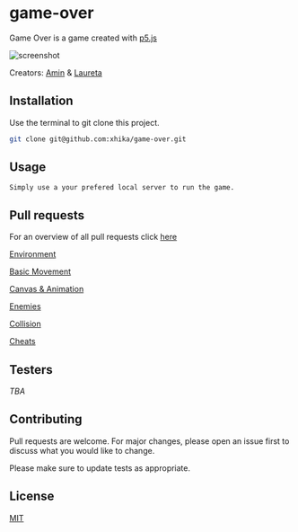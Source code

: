 # game-over

Game Over is a game created with [p5.js](https://p5js.org/)

![screenshot](preview.gif)

Creators:
[Amin](https://github.com/Amin-Mohamed) &
[Laureta](https://github.com/xhika)


## Installation

Use the terminal to git clone this project.

```bash
git clone git@github.com:xhika/game-over.git
```

## Usage

```
Simply use a your prefered local server to run the game.
```
## Pull requests
For an overview of all pull requests click [here](https://github.com/xhika/game-over/pulls?q=is%3Apr+sort%3Aupdated-desc+is%3Aclosed)

[Environment](https://github.com/xhika/game-over/pull/3)

[Basic Movement](https://github.com/xhika/game-over/pull/2)

[Canvas & Animation](https://github.com/xhika/game-over/pull/1)

[Enemies](https://github.com/xhika/game-over/pull/11)

[Collision](https://github.com/xhika/game-over/pull/8)

[Cheats](https://github.com/xhika/game-over/pull/21)

## Testers
*TBA*

## Contributing
Pull requests are welcome. For major changes, please open an issue first to discuss what you would like to change.

Please make sure to update tests as appropriate.

## License
[MIT](https://choosealicense.com/licenses/mit/)
